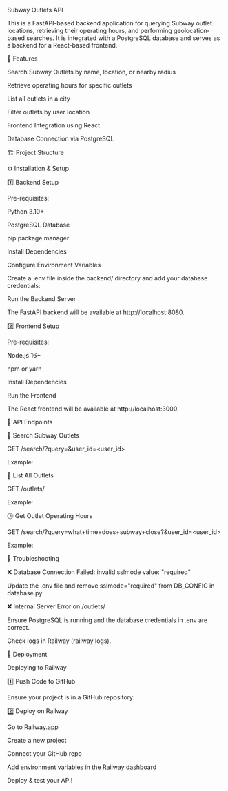 Subway Outlets API

This is a FastAPI-based backend application for querying Subway outlet locations, retrieving their operating hours, and performing geolocation-based searches. It is integrated with a PostgreSQL database and serves as a backend for a React-based frontend.

🚀 Features

Search Subway Outlets by name, location, or nearby radius

Retrieve operating hours for specific outlets

List all outlets in a city

Filter outlets by user location

Frontend Integration using React

Database Connection via PostgreSQL

🏗 Project Structure

⚙️ Installation & Setup

1️⃣ Backend Setup

Pre-requisites:

Python 3.10+

PostgreSQL Database

pip package manager

Install Dependencies

Configure Environment Variables

Create a .env file inside the backend/ directory and add your database credentials:

Run the Backend Server

The FastAPI backend will be available at http://localhost:8080.

2️⃣ Frontend Setup

Pre-requisites:

Node.js 16+

npm or yarn

Install Dependencies

Run the Frontend

The React frontend will be available at http://localhost:3000.

📡 API Endpoints

📍 Search Subway Outlets

GET /search/?query=<query>&user_id=<user_id>

Example:

🏢 List All Outlets

GET /outlets/

Example:


🕒 Get Outlet Operating Hours

GET /search/?query=what+time+does+subway+close?&user_id=<user_id>

Example:

🐞 Troubleshooting

❌ Database Connection Failed: invalid sslmode value: "required"

Update the .env file and remove sslmode="required" from DB_CONFIG in database.py

❌ Internal Server Error on /outlets/

Ensure PostgreSQL is running and the database credentials in .env are correct.

Check logs in Railway (railway logs).

📌 Deployment

Deploying to Railway

1️⃣ Push Code to GitHub

Ensure your project is in a GitHub repository:

2️⃣ Deploy on Railway

Go to Railway.app

Create a new project

Connect your GitHub repo

Add environment variables in the Railway dashboard

Deploy & test your API!

